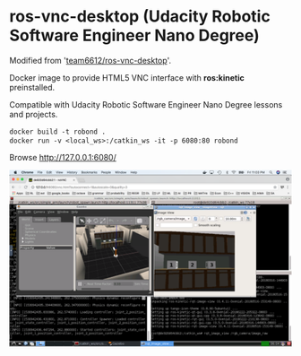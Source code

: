 ros-vnc-desktop (Udacity Robotic Software Engineer Nano Degree)
=========================

Modified from '[team6612/ros-vnc-desktop](https://github.com/team6612/ros-vnc-desktop)'.

Docker image to provide HTML5 VNC interface with __ros:kinetic__ preinstalled.

Compatible with Udacity Robotic Software Engineer Nano Degree lessons and projects. 


```
docker build -t robond .
docker run -v <local_ws>:/catkin_ws -it -p 6080:80 robond 
```

Browse http://127.0.0.1:6080/

![Image](html5.png)